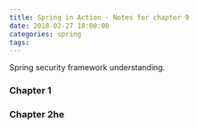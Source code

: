 ```yaml
---
title: Spring in Action - Notes for chapter 9
date: 2018-02-27 18:00:00
categories: spring 
tags:
---
```

Spring security framework understanding.
<!-- more -->
### Chapter 1

### Chapter 2he
